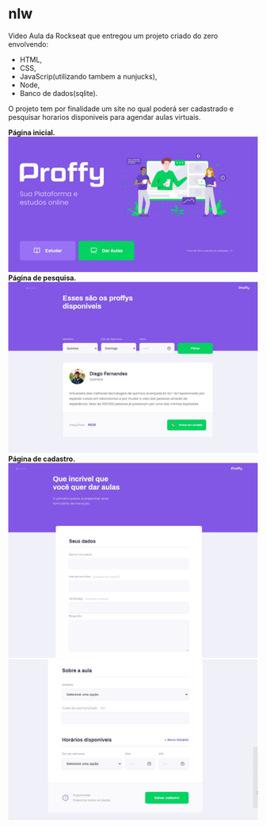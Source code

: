 # nlw

Video Aula da Rockseat que entregou um projeto criado do zero envolvendo:

- HTML,
- CSS, 
- JavaScrip(utilizando tambem a nunjucks), 
- Node,
- Banco de dados(sqlite). 

O projeto tem por finalidade um site no qual poderá ser cadastrado e pesquisar horarios disponiveis para agendar aulas virtuais.

<strong>Página inicial.
<img src="https://github.com/BrunoArrais/nlw/blob/master/img-git/index.jpg" alt="">
Página de pesquisa.
<img src="https://github.com/BrunoArrais/nlw/blob/master/img-git/pesquisa.jpg" alt="">
Página de cadastro.</strong>
<img src="https://github.com/BrunoArrais/nlw/blob/master/img-git/cadastro1.jpg" alt="">
<img src="https://github.com/BrunoArrais/nlw/blob/master/img-git/cadastro2.jpg" alt="">
